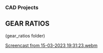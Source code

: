 

### CAD Projects



## GEAR RATIOS

(gear_ratios folder)






[Screencast from 15-03-2023 19:31:23.webm](https://user-images.githubusercontent.com/100845104/225461457-e9540a44-adf8-47bf-ac65-cfc923b16b3f.webm)
